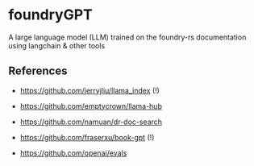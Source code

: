 # foundryGPT
A large language model (LLM) trained on the foundry-rs documentation using langchain &amp; other tools

## References

* https://github.com/jerryjliu/llama_index (!)
* https://github.com/emptycrown/llama-hub
* https://github.com/namuan/dr-doc-search
* https://github.com/fraserxu/book-gpt (!)

* https://github.com/openai/evals
